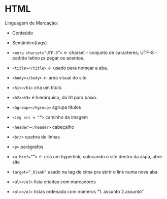 # HTML

Linguagem de Marcação:

- Conteúdo
- Semântico(tags)


- `<meta charset=”UTF-8”>` <- charset - conjunto de caracteres; UTF-8 - padrão latino p/ pegar os acentos.
- `<title></title>` <- usado para nomear a aba.
- `<body></body>` <- área visual do site.
- `<h1></h1>` cria um título.
- `<h2><h3>` é hierárquico, do h1 para baixo.
- `<hgroup></hgroup>` agrupa títulos
- `<img src = “”>` caminho da imagem
- `<header></header>` cabeçalho
- `<br/>`  quebra de linhas
- `<p>` parágrafos
- `<a href=””>` <-  cria um hyperlink, colocando o site dentro da aspa, abre  site
- `target=”_blank”` usado na tag de cima pra abrir o link numa nova aba.
- `<ul></ul>` lista criadas com marcadores
- `<ol></ol>` listas ordenada com números “1. assunto	2.assunto”



